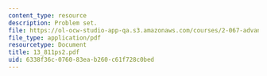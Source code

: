 ```yaml
---
content_type: resource
description: Problem set.
file: https://ol-ocw-studio-app-qa.s3.amazonaws.com/courses/2-067-advanced-structural-dynamics-and-acoustics-13-811-spring-2004/6338f36c076083eab260c61f728c0bed_13_811ps2.pdf
file_type: application/pdf
resourcetype: Document
title: 13_811ps2.pdf
uid: 6338f36c-0760-83ea-b260-c61f728c0bed
---
```

